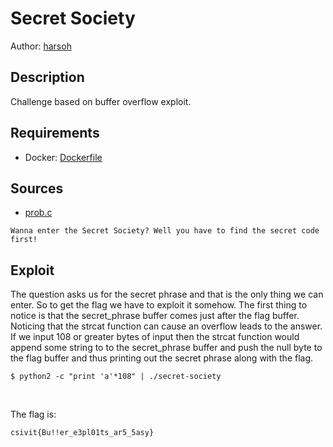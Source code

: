 # Secret Society

Author: [harsoh](https://github.com/harsoh)

## Description

Challenge based on buffer overflow exploit.

## Requirements

- Docker: [Dockerfile](./Dockerfile)

## Sources

- [prob.c](./prob.c)

```
Wanna enter the Secret Society? Well you have to find the secret code first!

```

## Exploit

The question asks us for the secret phrase and that is the only thing we can enter. So to get the flag we have
to exploit it somehow. The first thing to notice is that the secret_phrase buffer comes just after the flag buffer.
Noticing that the strcat function can cause an overflow leads to the answer. If we input 108 or greater bytes of 
input then the strcat function would append some string to to the secret_phrase buffer and push the null byte to the flag 
buffer and thus printing out the secret phrase along with the flag.

```
$ python2 -c "print 'a'*108" | ./secret-society
```

<br /> 

The flag is:

```
csivit{Bu!!er_e3pl01ts_ar5_5asy}
```
